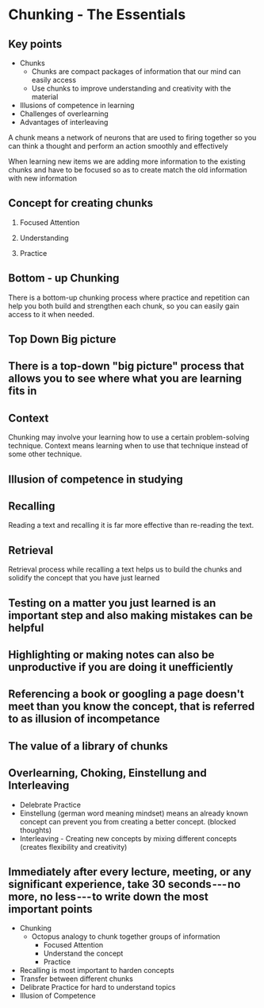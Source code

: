 # Chunking - The Essentials

## Key points

- Chunks
  - Chunks are compact packages of information that our mind can easily access
  - Use chunks to improve understanding and creativity with the material
- Illusions of competence in learning
- Challenges of overlearning
- Advantages of interleaving

A chunk means a network of neurons that are used to firing together so you can think a thought and perform an action smoothly and effectively

When learning new items we are adding more information to the existing chunks and have to be focused so as to create match the old information with new information

## Concept for creating chunks

1. Focused Attention

2. Understanding

3. Practice

## Bottom - up Chunking

There is a bottom-up chunking process where practice and repetition can help you both build and strengthen each chunk, so you can easily gain access to it when needed.

## Top Down Big picture

## There is a top-down "big picture" process that allows you to see where what you are learning fits in

## Context

Chunking may involve your learning how to use a certain problem-solving technique. Context means learning when to use that technique instead of some other technique.

## Illusion of competence in studying

## Recalling

Reading a text and recalling it is far more effective than re-reading the text.

## Retrieval

Retrieval process while recalling a text helps us to build the chunks and solidify the concept that you have just learned

## Testing on a matter you just learned is an important step and also making mistakes can be helpful

## Highlighting or making notes can also be unproductive if you are doing it unefficiently

## Referencing a book or googling a page doesn't meet than you know the concept, that is referred to as illusion of incompetance

## The value of a library of chunks

## Overlearning, Choking, Einstellung and Interleaving

- Delebrate Practice
- Einstellung (german word meaning mindset) means an already known concept can prevent you from creating a better concept. (blocked thoughts)
- Interleaving - Creating new concepts by mixing different concepts (creates flexibility and creativity)

## Immediately after every lecture, meeting, or any significant experience, take 30 seconds --- no more, no less --- to write down the most important points

- Chunking
  - Octopus analogy to chunk together groups of information
    - Focused Attention
    - Understand the concept
    - Practice
- Recalling is most important to harden concepts
- Transfer between different chunks
- Delibrate Practice for hard to understand topics
- Illusion of Competence
